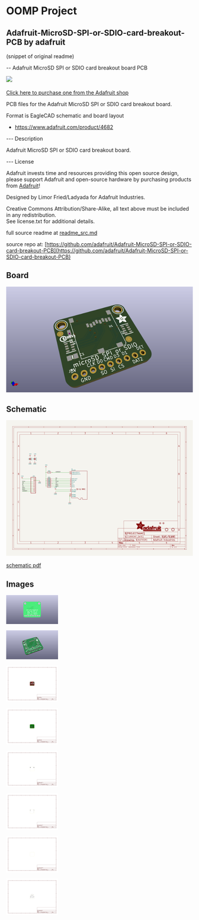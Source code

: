 # OOMP Project  
## Adafruit-MicroSD-SPI-or-SDIO-card-breakout-PCB  by adafruit  
  
(snippet of original readme)  
  
-- Adafruit MicroSD SPI or SDIO card breakout board PCB  
  
<a href="http://www.adafruit.com/products/4682"><img src="assets/4682.jpg?raw=true" width="500px"><br/>  
Click here to purchase one from the Adafruit shop</a>  
  
PCB files for the Adafruit MicroSD SPI or SDIO card breakout board.  
  
Format is EagleCAD schematic and board layout  
* https://www.adafruit.com/product/4682  
  
--- Description  
  
Adafruit MicroSD SPI or SDIO card breakout board.  
  
--- License  
  
Adafruit invests time and resources providing this open source design, please support Adafruit and open-source hardware by purchasing products from [Adafruit](https://www.adafruit.com)!  
  
Designed by Limor Fried/Ladyada for Adafruit Industries.  
  
Creative Commons Attribution/Share-Alike, all text above must be included in any redistribution.  
See license.txt for additional details.  
  
  full source readme at [readme_src.md](readme_src.md)  
  
source repo at: [https://github.com/adafruit/Adafruit-MicroSD-SPI-or-SDIO-card-breakout-PCB](https://github.com/adafruit/Adafruit-MicroSD-SPI-or-SDIO-card-breakout-PCB)  
## Board  
  
[![working_3d.png](working_3d_600.png)](working_3d.png)  
## Schematic  
  
[![working_schematic.png](working_schematic_600.png)](working_schematic.png)  
  
[schematic pdf](working_schematic.pdf)  
## Images  
  
[![working_3D_bottom.png](working_3D_bottom_140.png)](working_3D_bottom.png)  
  
[![working_3D_top.png](working_3D_top_140.png)](working_3D_top.png)  
  
[![working_assembly_page_01.png](working_assembly_page_01_140.png)](working_assembly_page_01.png)  
  
[![working_assembly_page_02.png](working_assembly_page_02_140.png)](working_assembly_page_02.png)  
  
[![working_assembly_page_03.png](working_assembly_page_03_140.png)](working_assembly_page_03.png)  
  
[![working_assembly_page_04.png](working_assembly_page_04_140.png)](working_assembly_page_04.png)  
  
[![working_assembly_page_05.png](working_assembly_page_05_140.png)](working_assembly_page_05.png)  
  
[![working_assembly_page_06.png](working_assembly_page_06_140.png)](working_assembly_page_06.png)  
